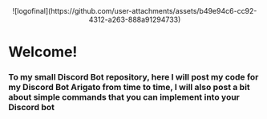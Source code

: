 <center>![logofinal](https://github.com/user-attachments/assets/b49e94c6-cc92-4312-a263-888a91294733)</center>

<H1> Welcome! </H1>
  <H3>To my small Discord Bot repository, here I will post my code for my Discord Bot Arigato from time to time,
  I will also post a bit about simple commands that you can implement into your Discord bot</H3>
